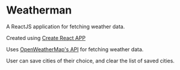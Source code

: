 # Weatherman
A ReactJS application for fetching weather data.

Created using [Create React APP](https://github.com/facebook/create-react-app/tree/master)

Uses [OpenWeatherMap's API](http://api.openweathermap.org/) for fetching weather data.

User can save cities of their choice, and clear the list of saved cities.

